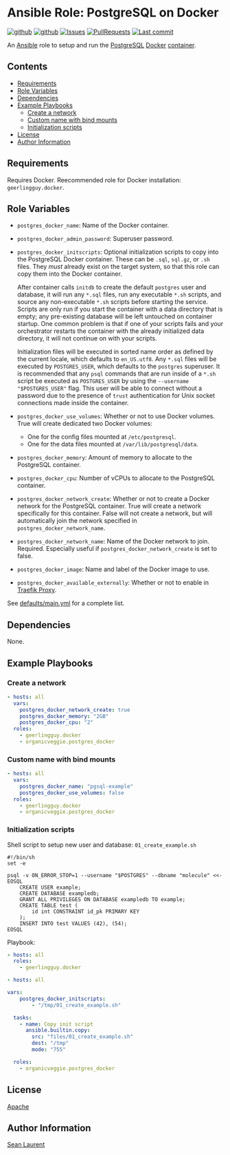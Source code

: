 # Ansible Role: PostgreSQL on Docker <!-- omit in toc -->

[![github](https://github.com/organicveggie/ansible.postgres_docker/workflows/Molecule/badge.svg)](https://github.com/organicveggie/ansible.postgres_docker/actions/workflows/molecule.yml)
[![github](https://github.com/organicveggie/ansible.postgres_docker/workflows/Lint/badge.svg)](https://github.com/organicveggie/ansible.postgres_docker/actions/workflows/lint.yml)
[![Issues](https://img.shields.io/github/issues/organicveggie/ansible.postgres_docker.svg)](https://github.com/organicveggie/ansible.postgres_docker/issues/)
[![PullRequests](https://img.shields.io/github/issues-pr-closed-raw/organicveggie/ansible.postgres_docker.svg)](https://github.com/organicveggie/ansible.postgres_docker/pulls/)
[![Last commit](https://img.shields.io/github/last-commit/organicveggie/ansible.postgres_docker?logo=github)](https://github.com/organicveggie/ansible.postgres_docker/commits/main)

An [Ansible](https://www.ansible.com/) role to setup and run the [PostgreSQL](https://www.postgresql.org/)
[Docker](http://www.docker.com) [container](https://hub.docker.com/_/postgres).

## Contents <!-- omit in toc -->

- [Requirements](#requirements)
- [Role Variables](#role-variables)
- [Dependencies](#dependencies)
- [Example Playbooks](#example-playbooks)
  - [Create a network](#create-a-network)
  - [Custom name with bind mounts](#custom-name-with-bind-mounts)
  - [Initialization scripts](#initialization-scripts)
- [License](#license)
- [Author Information](#author-information)

## Requirements

Requires Docker. Reecommended role for Docker installation: `geerlingguy.docker`.

## Role Variables

- `postgres_docker_name`: Name of the Docker container.
- `postgres_docker_admin_password`: Superuser password.
- `postgres_docker_initscripts`: Optional initialization scripts to copy into the PostgreSQL Docker container. These can be `.sql`, `sql.gz`, or `.sh` files. They *must* already exist on the target system, so that this role can copy them into the Docker container.
  
  After container calls `initdb` to create the default `postgres` user and database, it will run any `*.sql` files, run any executable `*.sh` scripts, and source any non-executable `*.sh` scripts  before starting the service. Scripts are only run if you start the container with a data directory that is empty; any pre-existing database will be left untouched on container startup. One common problem is that if one of your scripts fails and your orchestrator restarts the container with the already initialized data directory, it will not continue on with your scripts.

  Initialization files will be executed in sorted name order as defined by the current locale, which defaults to `en_US.utf8`. Any `*.sql` files will be executed by `POSTGRES_USER`, which defaults to the `postgres` superuser. It is recommended that any `psql` commands that are run inside of a `*.sh` script be executed as `POSTGRES_USER` by using the `--username "$POSTGRES_USER"` flag. This user will be able to connect without a password due to the presence of `trust` authentication for Unix socket connections made inside the container.
- `postgres_docker_use_volumes`: Whether or not to use Docker volumes. True will create dedicated two Docker volumes:
  - One for the config files mounted at `/etc/postgresql`.
  - One for the data files mounted at `/var/lib/postgresql/data`.
- `postgres_docker_memory`: Amount of memory to allocate to the PostgreSQL container.
- `postgres_docker_cpu`: Number of vCPUs to allocate to the PostgreSQL container.
- `postgres_docker_network_create`: Whether or not to create a Docker network for the PostgreSQL container. True will create a network specifically for this container. False will not create a network, but will automatically join the network specified in `postgres_docker_network_name`.
- `postgres_docker_network_name`: Name of the Docker network to join. Required. Especially useful if `postgres_docker_network_create` is set to false.
- `postgres_docker_image`: Name and label of the Docker image to use.
- `postgres_docker_available_externally`: Whether or not to enable in [Traefik Proxy](https://doc.traefik.io/traefik/).

See [defaults/main.yml](defaults/main.yml) for a complete list.

## Dependencies

None.

## Example Playbooks

### Create a network

```yaml
- hosts: all
  vars:
    postgres_docker_network_create: true
    postgres_docker_memory: "2GB"
    postgres_docker_cpu: "2"
  roles:
    - geerlingguy.docker
    - organicveggie.postgres_docker
```

### Custom name with bind mounts

```yaml
- hosts: all
  vars:
    postgres_docker_name: "pgsql-example"
    postgres_docker_use_volumes: false
  roles:
    - geerlingguy.docker
    - organicveggie.postgres_docker
```

### Initialization scripts

Shell script to setup new user and database: `01_create_example.sh`

```shell
#!/bin/sh
set -e

psql -v ON_ERROR_STOP=1 --username "$POSTGRES" --dbname "molecule" <<-EOSQL
    CREATE USER example;
    CREATE DATABASE exampledb;
    GRANT ALL PRIVILEGES ON DATABASE exampledb TO example;
    CREATE TABLE test (
        id int CONSTRAINT id_pk PRIMARY KEY
    );
    INSERT INTO test VALUES (42), (54);
EOSQL
```

Playbook:

```yaml
- hosts: all
  roles:
    - geerlingguy.docker

- hosts: all

vars:
    postgres_docker_initscripts:
        - "/tmp/01_create_example.sh"

  tasks:
    - name: Copy init script
      ansible.builtin.copy:
        src: "files/01_create_example.sh"
        dest: "/tmp"
        mode: "755"

  roles:
    - organicveggie.postgres_docker
```

## License

[Apache](LICENSE)

## Author Information

[Sean Laurent](http://github/organicveggie)
